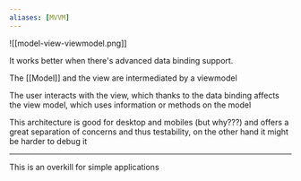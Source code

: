 ```yaml
---
aliases: [MVVM]
---
```


![[model-view-viewmodel.png]]

It works better when there's advanced data binding support.

The [[Model]] and the view are intermediated by a viewmodel

The user interacts with the view, which thanks to the data binding affects the view model, which uses information or methods on the model

This architecture is good for desktop and mobiles (but why???) and offers a great separation of concerns and thus testability, on the other hand it might be harder to debug it

---

This is an overkill for simple applications